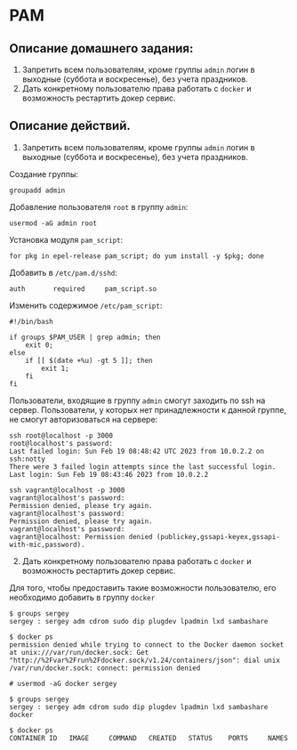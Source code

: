 # PAM

## Описание домашнего задания:
1. Запретить всем пользователям, кроме группы `admin` логин в выходные (суббота и воскресенье), без учета праздников.
2. Дать конкретному пользователю права работать с `docker` и возможность рестартить докер сервис.

## Описание действий.
 1. Запретить всем пользователям, кроме группы `admin` логин в выходные (суббота и воскресенье), без учета праздников.

Создание группы:
```
groupadd admin
```
Добавление пользователя `root` в группу `admin`:
```
usermod -aG admin root
```
Установка модуля `pam_script`:
```
for pkg in epel-release pam_script; do yum install -y $pkg; done
```
Добавить в `/etc/pam.d/sshd`:
```
auth       required     pam_script.so
```
Изменить содержимое `/etc/pam_script`:
```
#!/bin/bash

if groups $PAM_USER | grep admin; then
    exit 0;
else
    if [[ $(date +%u) -gt 5 ]]; then
        exit 1;
    fi
fi
```

Пользователи, входящие в группу `admin` смогут заходить по ssh на сервер. Пользователи, у которых нет принадлежности к данной группе, не смогут авторизоваться на сервере:
```
ssh root@localhost -p 3000
root@localhost's password: 
Last failed login: Sun Feb 19 08:48:42 UTC 2023 from 10.0.2.2 on ssh:notty
There were 3 failed login attempts since the last successful login.
Last login: Sun Feb 19 08:43:46 2023 from 10.0.2.2

```
```
ssh vagrant@localhost -p 3000
vagrant@localhost's password: 
Permission denied, please try again.
vagrant@localhost's password: 
Permission denied, please try again.
vagrant@localhost's password: 
vagrant@localhost: Permission denied (publickey,gssapi-keyex,gssapi-with-mic,password).
```

 2. Дать конкретному пользователю права работать с `docker` и возможность рестартить докер сервис.

Для того, чтобы предоставить такие возможности пользователю, его необходимо добавить в группу `docker`
```
$ groups sergey
sergey : sergey adm cdrom sudo dip plugdev lpadmin lxd sambashare
```
```
$ docker ps
permission denied while trying to connect to the Docker daemon socket at unix:///var/run/docker.sock: Get "http://%2Fvar%2Frun%2Fdocker.sock/v1.24/containers/json": dial unix /var/run/docker.sock: connect: permission denied
```
```
# usermod -aG docker sergey
```
```
$ groups sergey
sergey : sergey adm cdrom sudo dip plugdev lpadmin lxd sambashare docker
```
```
$ docker ps
CONTAINER ID   IMAGE     COMMAND   CREATED   STATUS    PORTS     NAMES
```
